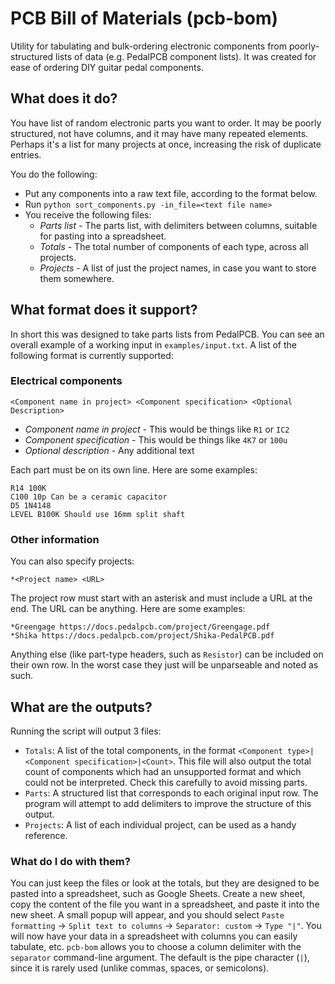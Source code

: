 # PCB Bill of Materials (pcb-bom)
Utility for tabulating and bulk-ordering electronic components from poorly-structured lists of data (e.g. PedalPCB component lists). It was created for ease of ordering DIY guitar pedal components.

## What does it do?

You have list of random electronic parts you want to order. It may be poorly structured, not have columns, and it may have many repeated elements. Perhaps it's a list for many projects at once, increasing the risk of duplicate entries.

You do the following:
* Put any components into a raw text file, according to the format below.
* Run `python sort_components.py -in_file=<text file name>`
* You receive the following files:
  * *Parts list* - The parts list, with delimiters between columns, suitable for pasting into a spreadsheet.
  * *Totals* - The total number of components of each type, across all projects.
  * *Projects* - A list of just the project names, in case you want to store them somewhere.

## What format does it support?

In short this was designed to take parts lists from PedalPCB. You can see an overall example of a working input in `examples/input.txt`. A list of the following format is currently supported:

### Electrical components
`<Component name in project> <Component specification> <Optional Description>`

* *Component name in project* - This would be things like `R1` or `IC2`
* *Component specification* - This would be things like `4K7` or `100u`
* *Optional description* - Any additional text

Each part must be on its own line. Here are some examples:

```
R14 100K
C100 10p Can be a ceramic capacitor 
D5 1N4148
LEVEL B100K Should use 16mm split shaft
```

### Other information

You can also specify projects:

`*<Project name> <URL>`

The project row must start with an asterisk and must include a URL at the end. The URL can be anything. Here are some examples:

```
*Greengage https://docs.pedalpcb.com/project/Greengage.pdf
*Shika https://docs.pedalpcb.com/project/Shika-PedalPCB.pdf
```

Anything else (like part-type headers, such as `Resistor`) can be included on their own row. In the worst case they just will be unparseable and noted as such.

## What are the outputs?

Running the script will output 3 files:

* `Totals`: A list of the total components, in the format `<Component type>|<Component specification>|<Count>`. This file will also output the total count of components which had an unsupported format and which could not be interpreted. Check this carefully to avoid missing parts.
* `Parts`: A structured list that corresponds to each original input row. The program will attempt to add delimiters to improve the structure of this output.
* `Projects`: A list of each individual project, can be used as a handy reference.

### What do I do with them?

You can just keep the files or look at the totals, but they are designed to be pasted into a spreadsheet, such as Google Sheets. Create a new sheet, copy the content of the file you want in a spreadsheet, and paste it into the new sheet. A small popup will appear, and you should select `Paste formatting` -> `Split text to columns` -> `Separator: custom` -> `Type "|"`. You will now have your data in a spreadsheet with columns you can easily tabulate, etc. `pcb-bom` allows you to choose a column delimiter with the `separator` command-line argument. The default is the pipe character (`|`), since it is rarely used (unlike commas, spaces, or semicolons).